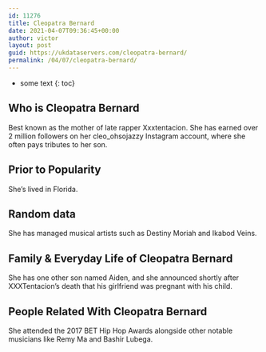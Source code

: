 ```yaml
---
id: 11276
title: Cleopatra Bernard
date: 2021-04-07T09:36:45+00:00
author: victor
layout: post
guid: https://ukdataservers.com/cleopatra-bernard/
permalink: /04/07/cleopatra-bernard/
---
```


* some text
{: toc}


## Who is Cleopatra Bernard



Best known as the mother of late rapper Xxxtentacion. She has earned over 2 million followers on her cleo_ohsojazzy Instagram account, where she often pays tributes to her son. 

                
                
                
## Prior to Popularity



She&#8217;s lived in Florida. 

                
                
                
## Random data



She has managed musical artists such as Destiny Moriah and Ikabod Veins. 

                
                
                
## Family & Everyday Life of Cleopatra Bernard



She has one other son named Aiden, and she announced shortly after XXXTentacion&#8217;s death that his girlfriend was pregnant with his child.

                
                
                
## People Related With Cleopatra Bernard



She attended the 2017 BET Hip Hop Awards alongside other notable musicians like Remy Ma and Bashir Lubega.

                
              
            
          
          
          